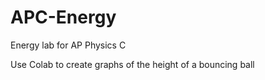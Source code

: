 # APC-Energy
Energy lab for AP Physics C

Use Colab to create graphs of the height of a bouncing ball

